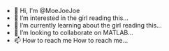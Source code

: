 - 👋 Hi, I’m @MoeJoeJoe
- 👀 I’m interested in the girl reading this...
- 🌱 I’m currently learning about the girl reading this...
- 💞️ I’m looking to collaborate on MATLAB...
- 📫 How to reach me How to reach me...

<!---
MoeJoeJoe/MoeJoeJoe is a ✨ special ✨ repository because its `README.md` (this file) appears on your GitHub profile.
You can click the Preview link to take a look at your changes.
--->


